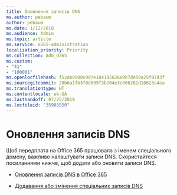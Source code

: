 ```yaml
---
title: Оновлення записів DNS
ms.author: pebaum
author: pebaum
ms.date: 1/12/2018
ms.audience: Admin
ms.topic: article
ms.service: o365-administration
localization_priority: Priority
ms.collection: Adm_O365
ms.custom:
- "41"
- "100001"
ms.openlocfilehash: f52ab0900c9d7e184105626a9b7de59a25f97d3f
ms.sourcegitcommit: 20b6a1fb3f0d899f3b204e3c066262d10623a4ea
ms.translationtype: HT
ms.contentlocale: uk-UA
ms.lasthandoff: 07/25/2019
ms.locfileid: "35903850"
---
```

# <a name="update-dns-records"></a>Оновлення записів DNS

Щоб передплата на Office 365 працювала з іменем спеціального домену, важливо налаштувати записи DNS. Скористайтеся посиланнями нижче, щоб додати або оновити записи DNS.
  
- [Оновлення записів DNS в Office 365](https://support.office.com/article/B0F3FDCA-8A80-4E8E-9EF3-61E8A2A9AB23)

- [Додавання або змінення спеціальних записів DNS](https://support.office.com/article/AF00A516-DD39-4EDA-AF3E-1EAF686C8DC9)
